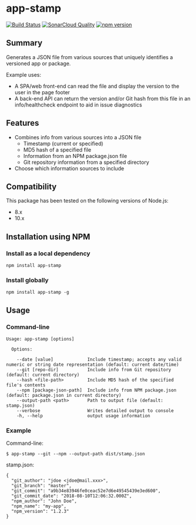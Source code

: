 # app-stamp

[![Build Status](https://travis-ci.org/gdereese/app-stamp.svg?branch=master)](https://travis-ci.org/gdereese/app-stamp)
[![SonarCloud Quality](https://sonarcloud.io/api/project_badges/measure?project=app-stamp&metric=alert_status)](https://sonarcloud.io/dashboard?id=app-stamp)
[![npm version](https://badge.fury.io/js/app-stamp.svg)](https://badge.fury.io/js/app-stamp)

## Summary

Generates a JSON file from various sources that uniquely identifies a versioned app or package.

Example uses:

- A SPA/web front-end can read the file and display the version to the user in the page footer
- A back-end API can return the version and/or Git hash from this file in an info/healthcheck endpoint to aid in issue diagnostics

## Features

- Combines info from various sources into a JSON file
  - Timestamp (current or specified)
  - MD5 hash of a specified file
  - Information from an NPM package.json file
  - Git repository information from a specified directory
- Choose which information sources to include

## Compatibility

This package has been tested on the following versions of Node.js:

- 8.x
- 10.x

## Installation using NPM

### Install as a local dependency

```
npm install app-stamp
```

### Install globally

```
npm install app-stamp -g
```

## Usage

### Command-line

```
Usage: app-stamp [options]

  Options:

    --date [value]             Include timestamp; accepts any valid numeric or string date representation (default: current date/time)
    --git [repo-dir]           Include info from Git repository (default: current directory)
    --hash <file-path>         Include MD5 hash of the specified file's contents
    --npm [package-json-path]  Include info from NPM package.json (default: package.json in current directory)
    --output-path <path>       Path to output file (default: stamp.json)
    --verbose                  Writes detailed output to console
    -h, --help                 output usage information
```

### Example

Command-line:

```
$ app-stamp --git --npm --output-path dist/stamp.json
```

stamp.json:

```
{
  "git_author": "jdoe <jdoe@mail.xxx>",
  "git_branch": "master",
  "git_commit": "a9b34e83946fe0ceac52e7d6e49545439e3ed600",
  "git_commit_date": "2018-08-10T12:06:32.000Z",
  "npm_author": "John Doe",
  "npm_name": "my-app",
  "npm_version": "1.2.3"
}
```
